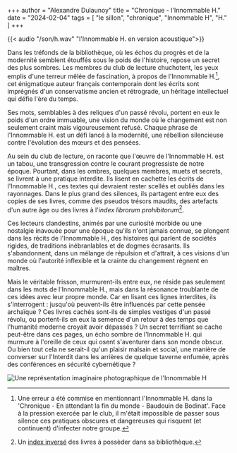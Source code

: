 +++
author = "Alexandre Dulaunoy"
title = "Chronique - l'Innommable H."
date = "2024-02-04"
tags = [
    "le sillon", "chronique", "Innommable H", "H."
]
+++

{{< audio "/son/h.wav" "l'Innommable H. en version acoustique">}}

Dans les tréfonds de la bibliothèque, où les échos du progrès et de la modernité semblent étouffés sous le poids de l'histoire, repose un secret des plus sombres. Les membres du club de lecture chuchotent, les yeux emplis d'une terreur mêlée de fascination, à propos de l'Innommable H.[^1], cet énigmatique auteur français contemporain dont les écrits sont imprégnés d'un conservatisme ancien et rétrograde, un héritage intellectuel qui défie l'ère du temps.

Ses mots, semblables à des reliques d'un passé révolu, portent en eux le poids d'un ordre immuable, une vision du monde où le changement est non seulement craint mais vigoureusement refusé. Chaque phrase de l'Innommable H. est un défi lancé à la modernité, une rébellion silencieuse contre l'évolution des mœurs et des pensées.

Au sein du club de lecture, on raconte que l'œuvre de l'Innommable H. est un tabou, une transgression contre le courant progressiste de notre époque. Pourtant, dans les ombres, quelques membres, muets et secrets, se livrent à une pratique interdite. Ils lisent en cachette les écrits de l'Innommable H., ces textes qui devraient rester scellés et oubliés dans les rayonnages. Dans le plus grand des silences, ils partagent entre eux des copies de ses livres, comme des pseudos trésors maudits, des artefacts d'un autre âge ou des livres à l'*index librorum prohibitorum*[^2].

Ces lecteurs clandestins, animés par une curiosité morbide ou une nostalgie inavouée pour une époque qu'ils n'ont jamais connue, se plongent dans les récits de l'Innommable H., des histoires qui parlent de sociétés rigides, de traditions inébranlables et de dogmes écrasants. Ils s'abandonnent, dans un mélange de répulsion et d'attrait, à ces visions d'un monde où l'autorité inflexible et la crainte du changement règnent en maîtres.

Mais le véritable frisson, murmurent-ils entre eux, ne réside pas seulement dans les mots de l'Innommable H., mais dans la résonance troublante de ces idées avec leur propre monde. Car en lisant ces lignes interdites, ils s'interrogent : jusqu'où peuvent-ils être influencés par cette pensée archaïque ? Ces livres cachés sont-ils de simples vestiges d'un passé révolu, ou portent-ils en eux la semence d'un retour à des temps que l'humanité moderne croyait avoir dépassés ? Un secret terrifiant se cache peut-être dans ces pages, un écho sombre de l'Innommable H. qui murmure à l'oreille de ceux qui osent s'aventurer dans son monde obscur. Ou bien tout cela ne serait-il qu'un plaisir malsain et social, une manière de converser sur l'Interdit dans les arrières de quelque taverne enfumée, après des conférences en sécurité cybernétique ? 

![Une représentation imaginaire photographique de l'Innommable H](/images/h.jpg)

[^1]: Une erreur a été commise en mentionnant l'Innommable H. dans la 'Chronique - En attendant la fin du monde - Baudouin de Bodinat'. Face à la pression exercée par le club, il m'était impossible de passer sous silence ces pratiques obscures et dangereuses qui risquent (et continuent) d'infecter notre groupe. 

[^2]: Un [index inversé](https://fr.wikipedia.org/wiki/Index_librorum_prohibitorum) des livres à possèder dans sa bibliothèque.

